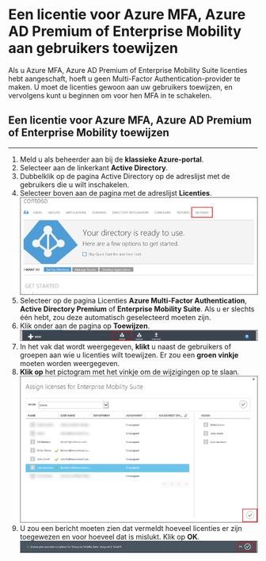 <properties 
    pageTitle="Licenties toewijzen voor Microsoft Azure Multi-Factor Authentication" 
    description="Meer informatie over licenties toewijzen voor Microsoft Azure Multi-Factor Authentication" 
    services="multi-factor-authentication" 
    documentationCenter="" 
    authors="billmath" 
    manager="stevenpo" 
    editor="curtand"/>

<tags 
    ms.service="multi-factor-authentication" 
    ms.workload="identity" 
    ms.tgt_pltfrm="na" 
    ms.devlang="na" 
    ms.topic="get-started-article" 
    ms.date="05/12/2016" 
    ms.author="billmath"/>

# Een licentie voor Azure MFA, Azure AD Premium of Enterprise Mobility aan gebruikers toewijzen

Als u Azure MFA, Azure AD Premium of Enterprise Mobility Suite licenties hebt aangeschaft, hoeft u geen Multi-Factor Authentication-provider te maken. U moet de licenties gewoon aan uw gebruikers toewijzen, en vervolgens kunt u beginnen om voor hen MFA in te schakelen.

## Een licentie voor Azure MFA, Azure AD Premium of Enterprise Mobility toewijzen
--------------------------------------------------------------------------------

1. Meld u als beheerder aan bij de **klassieke Azure-portal**.
2. Selecteer aan de linkerkant **Active Directory**.
3. Dubbelklik op de pagina Active Directory op de adreslijst met de gebruikers die u wilt inschakelen.
4. Selecteer boven aan de pagina met de adreslijst **Licenties**.
![Licenties toewijzen](./media/multi-factor-authentication-get-started-assign-licenses/assign1.png)
5. Selecteer op de pagina Licenties **Azure Multi-Factor Authentication**, **Active Directory Premium** of **Enterprise Mobility Suite**.  Als u er slechts één hebt, zou deze automatisch geselecteerd moeten zijn. 
6. Klik onder aan de pagina op **Toewijzen**.
![Licenties toewijzen](./media/multi-factor-authentication-get-started-assign-licenses/assign3.png)
6. In het vak dat wordt weergegeven, **klikt** u naast de gebruikers of groepen aan wie u licenties wilt toewijzen.  Er zou een **groen vinkje** moeten worden weergegeven.
7. **Klik op** het pictogram met het vinkje om de wijzigingen op te slaan.
![Licenties toewijzen](./media/multi-factor-authentication-get-started-assign-licenses/assign4.png)
8. U zou een bericht moeten zien dat vermeldt hoeveel licenties er zijn toegewezen en voor hoeveel dat is mislukt.  Klik op **OK**.
![Licenties toewijzen](./media/multi-factor-authentication-get-started-assign-licenses/assign5.png)


<!--HONumber=Jun16_HO2-->


